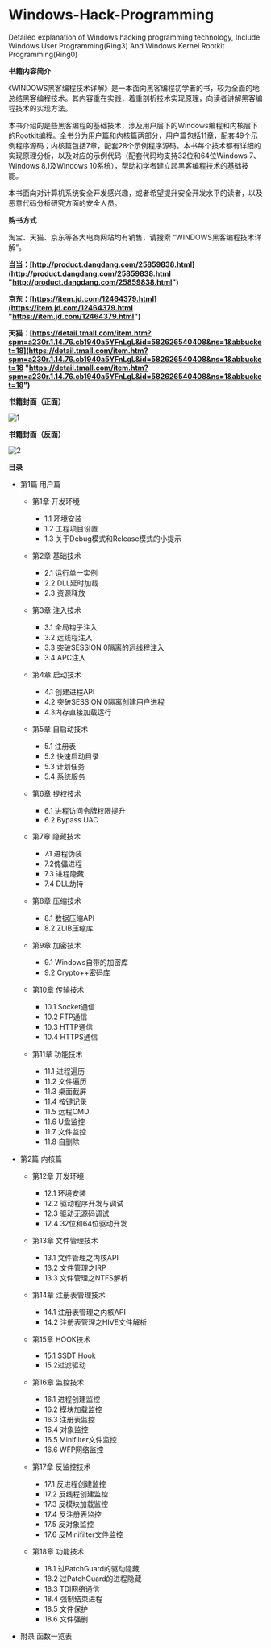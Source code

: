# Windows-Hack-Programming

Detailed explanation of Windows hacking programming technology, Include Windows User Programming(Ring3) And Windows Kernel Rootkit Programming(Ring0)

**书籍内容简介**

《WINDOWS黑客编程技术详解》是一本面向黑客编程初学者的书，较为全面的地总结黑客编程技术。其内容重在实践，着重剖析技术实现原理，向读者讲解黑客编程技术的实现方法。

本书介绍的是些黑客编程的基础技术，涉及用户层下的Windows编程和内核层下的Rootkit编程。全书分为用户篇和内核篇两部分，用户篇包括11章，配套49个示例程序源码；内核篇包括7章，配套28个示例程序源码。本书每个技术都有详细的实现原理分析，以及对应的示例代码（配套代码均支持32位和64位Windows 7、Windows 8.1及Windows 10系统），帮助初学者建立起黑客编程技术的基础技能。

本书面向对计算机系统安全开发感兴趣，或者希望提升安全开发水平的读者，以及恶意代码分析研究方面的安全人员。

**购书方式**

淘宝、天猫、京东等各大电商网站均有销售，请搜索 “WINDOWS黑客编程技术详解”。

**当当：[http://product.dangdang.com/25859838.html](http://product.dangdang.com/25859838.html "http://product.dangdang.com/25859838.html")**

**京东：[https://item.jd.com/12464379.html](https://item.jd.com/12464379.html "https://item.jd.com/12464379.html")**

**天猫：[https://detail.tmall.com/item.htm?spm=a230r.1.14.76.cb1940a5YFnLgL&id=582626540408&ns=1&abbucket=18](https://detail.tmall.com/item.htm?spm=a230r.1.14.76.cb1940a5YFnLgL&id=582626540408&ns=1&abbucket=18 "https://detail.tmall.com/item.htm?spm=a230r.1.14.76.cb1940a5YFnLgL&id=582626540408&ns=1&abbucket=18")**

**书籍封面（正面）**

![1](https://www.write-bug.com/upload/image/1/73e6076b0694c2b97b6d331e94599d4e.jpg)

**书籍封面（反面）**

![2](https://www.write-bug.com/upload/image/1/f553147bd847cdbb8f75fa317c6c56b2.jpg)

**目录**

- 第1篇 用户篇

  - 第1章 开发环境
    - 1.1 环境安装
    - 1.2 工程项目设置
    - 1.3 关于Debug模式和Release模式的小提示

  - 第2章 基础技术
    - 2.1 运行单一实例
    - 2.2 DLL延时加载
    - 2.3 资源释放

  - 第3章 注入技术
    - 3.1 全局钩子注入
    - 3.2 远线程注入
    - 3.3 突破SESSION 0隔离的远线程注入
    - 3.4 APC注入

  - 第4章 启动技术
    - 4.1 创建进程API
    - 4.2 突破SESSION 0隔离创建用户进程
    - 4.3内存直接加载运行

  - 第5章 自启动技术
    - 5.1 注册表
    - 5.2 快速启动目录
    - 5.3 计划任务
    - 5.4 系统服务

  - 第6章 提权技术
    - 6.1 进程访问令牌权限提升
    - 6.2 Bypass UAC

  - 第7章 隐藏技术
    - 7.1 进程伪装
    - 7.2傀儡进程
    - 7.3 进程隐藏
    - 7.4 DLL劫持

  - 第8章 压缩技术
    - 8.1 数据压缩API
    - 8.2 ZLIB压缩库

  - 第9章 加密技术
    - 9.1 Windows自带的加密库
    - 9.2 Crypto++密码库

  - 第10章 传输技术
    - 10.1 Socket通信
    - 10.2 FTP通信
    - 10.3 HTTP通信
    - 10.4 HTTPS通信

  - 第11章 功能技术
    - 11.1 进程遍历
    - 11.2 文件遍历
    - 11.3 桌面截屏
    - 11.4 按键记录
    - 11.5 远程CMD
    - 11.6 U盘监控
    - 11.7 文件监控
    - 11.8 自删除

- 第2篇 内核篇

  - 第12章 开发环境
    - 12.1 环境安装
    - 12.2 驱动程序开发与调试
    - 12.3 驱动无源码调试
    - 12.4 32位和64位驱动开发

  - 第13章 文件管理技术
    - 13.1 文件管理之内核API
    - 13.2 文件管理之IRP
    - 13.3 文件管理之NTFS解析

  - 第14章 注册表管理技术
    - 14.1 注册表管理之内核API
    - 14.2 注册表管理之HIVE文件解析

  - 第15章 HOOK技术
    - 15.1 SSDT Hook
    - 15.2过滤驱动

  - 第16章 监控技术
    - 16.1 进程创建监控
    - 16.2 模块加载监控
    - 16.3 注册表监控
    - 16.4 对象监控
    - 16.5 Minifilter文件监控
    - 16.6 WFP网络监控

  - 第17章 反监控技术
    - 17.1 反进程创建监控
    - 17.2 反线程创建监控
    - 17.3 反模块加载监控
    - 17.4 反注册表监控
    - 17.5 反对象监控
    - 17.6 反Minifilter文件监控

  - 第18章 功能技术
    - 18.1 过PatchGuard的驱动隐藏
    - 18.2 过PatchGuard的进程隐藏
    - 18.3 TDI网络通信
    - 18.4 强制结束进程
    - 18.5 文件保护
    - 18.6 文件强删

- 附录 函数一览表
